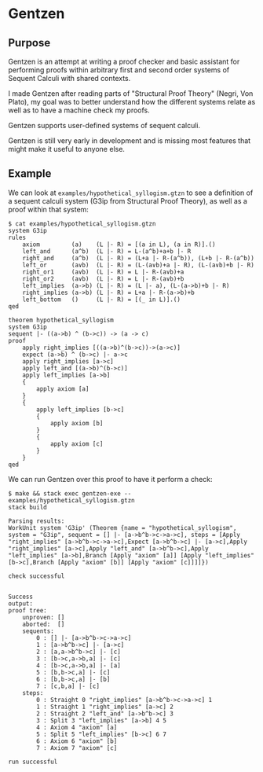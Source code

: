 # Gentzen


## Purpose

Gentzen is an attempt at writing a proof checker and basic assistant for
performing proofs within arbitrary first and second order systems of Sequent
Calculi with shared contexts.

I made Gentzen after reading parts of
"Structural Proof Theory" (Negri, Von Plato),
my goal was to better understand how the different systems relate as well as to
have a machine check my proofs.

Gentzen supports user-defined systems of sequent calculi.

Gentzen is still very early in development and is missing most features that
might make it useful to anyone else.


## Example

We can look at `examples/hypothetical_syllogism.gtzn` to see a definition of
a sequent calculi system (G3ip from Structural Proof Theory),
as well as a proof within that system:

    $ cat examples/hypothetical_syllogism.gtzn 
    system G3ip
    rules
        axiom         (a)    (L |- R) = [(a in L), (a in R)].()
        left_and      (a^b)  (L |- R) = L-(a^b)+a+b |- R
        right_and     (a^b)  (L |- R) = (L+a |- R-(a^b)), (L+b |- R-(a^b))
        left_or       (a∨b)  (L |- R) = (L-(a∨b)+a |- R), (L-(a∨b)+b |- R)
        right_or1     (a∨b)  (L |- R) = L |- R-(a∨b)+a
        right_or2     (a∨b)  (L |- R) = L |- R-(a∨b)+b
        left_implies  (a->b) (L |- R) = (L |- a), (L-(a->b)+b |- R)
        right_implies (a->b) (L |- R) = L+a |- R-(a->b)+b
        left_bottom   ()     (L |- R) = [(_ in L)].()
    qed

    theorem hypothetical_syllogism
    system G3ip
    sequent |- ((a->b) ^ (b->c)) -> (a -> c)
    proof
        apply right_implies [((a->b)^(b->c))->(a->c)]
        expect (a->b) ^ (b->c) |- a->c
        apply right_implies [a->c]
        apply left_and [(a->b)^(b->c)]
        apply left_implies [a->b]
        {
            apply axiom [a]
        }
        {
            apply left_implies [b->c]
            {
                apply axiom [b]
            }
            {
                apply axiom [c]
            }
        }
    qed


We can run Gentzen over this proof to have it perform a check:

    $ make && stack exec gentzen-exe -- examples/hypothetical_syllogism.gtzn 
    stack build

    Parsing results:
    WorkUnit system 'G3ip' (Theorem {name = "hypothetical_syllogism", system = "G3ip", sequent = [] |- [a->b^b->c->a->c], steps = [Apply "right_implies" [a->b^b->c->a->c],Expect [a->b^b->c] |- [a->c],Apply "right_implies" [a->c],Apply "left_and" [a->b^b->c],Apply "left_implies" [a->b],Branch [Apply "axiom" [a]] [Apply "left_implies" [b->c],Branch [Apply "axiom" [b]] [Apply "axiom" [c]]]]})

    check successful


    Success
    output:
    proof tree:
        unproven: []
        aborted:  []
        sequents:
            0 : [] |- [a->b^b->c->a->c]
            1 : [a->b^b->c] |- [a->c]
            2 : [a,a->b^b->c] |- [c]
            3 : [b->c,a->b,a] |- [c]
            4 : [b->c,a->b,a] |- [a]
            5 : [b,b->c,a] |- [c]
            6 : [b,b->c,a] |- [b]
            7 : [c,b,a] |- [c]
        steps:
            0 : Straight 0 "right_implies" [a->b^b->c->a->c] 1
            1 : Straight 1 "right_implies" [a->c] 2
            2 : Straight 2 "left_and" [a->b^b->c] 3
            3 : Split 3 "left_implies" [a->b] 4 5
            4 : Axiom 4 "axiom" [a]
            5 : Split 5 "left_implies" [b->c] 6 7
            6 : Axiom 6 "axiom" [b]
            7 : Axiom 7 "axiom" [c]

    run successful

